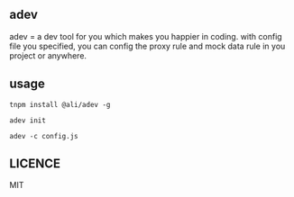 ## adev
adev = a dev tool for you which makes you happier in coding. with config file you specified, you can config the proxy rule and mock data rule in you project or anywhere.

## usage

```
tnpm install @ali/adev -g

adev init

adev -c config.js
```

## LICENCE
MIT